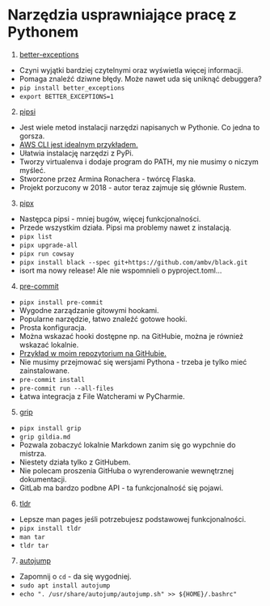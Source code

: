 # Narzędzia usprawniające pracę z Pythonem

1. [better-exceptions](https://github.com/Qix-/better-exceptions)
  - Czyni wyjątki bardziej czytelnymi oraz wyświetla więcej informacji.
  - Pomaga znaleźć dziwne błędy. Może nawet uda się uniknąć debuggera?
  - `pip install better_exceptions`
  - `export BETTER_EXCEPTIONS=1`
2. [pipsi](https://github.com/mitsuhiko/pipsi)
  - Jest wiele metod instalacji narzędzi napisanych w Pythonie. Co jedna to gorsza.
  - [AWS CLI jest idealnym przykładem.](https://github.com/aws/aws-cli#installation)
  - Ułatwia instalację narzędzi z PyPi.
  - Tworzy virtualenva i dodaje program do PATH, my nie musimy o niczym myśleć.
  - Stworzone przez Armina Ronachera - twórcę Flaska.
  - Projekt porzucony w 2018 - autor teraz zajmuje się głównie Rustem.
3. [pipx](https://github.com/pipxproject/pipx)
  - Następca pipsi - mniej bugów, więcej funkcjonalności.
  - Przede wszystkim działa. Pipsi ma problemy nawet z instalacją.
  - `pipx list`
  - `pipx upgrade-all`
  - `pipx run cowsay`
  - `pipx install black --spec git+https://github.com/ambv/black.git`
  - isort ma nowy release! Ale nie wspomnieli o pyproject.toml...
4. [pre-commit](https://github.com/pre-commit/pre-commit)
  - `pipx install pre-commit`
  - Wygodne zarządzanie gitowymi hookami.
  - Popularne narzędzie, łatwo znaleźć gotowe hooki.
  - Prosta konfiguracja.
  - Można wskazać hooki dostępne np. na GitHubie, można je również wskazać lokalnie.
  - [Przykład w moim repozytorium na GitHubie.](https://github.com/landmaj/py-commit-hooks)
  - Nie musimy przejmować się wersjami Pythona - trzeba je tylko mieć zainstalowane.
  - `pre-commit install`
  - `pre-commit run --all-files`
  - Łatwa integracja z File Watcherami w PyCharmie.
5. [grip](https://github.com/joeyespo/grip)
  - `pipx install grip`
  - `grip gildia.md`
  - Pozwala zobaczyć lokalnie Markdown zanim się go wypchnie do mistrza.
  - Niestety działa tylko z GitHubem.
  - Nie polecam proszenia GitHuba o wyrenderowanie wewnętrznej dokumentacji.
  - GitLab ma bardzo podbne API - ta funkcjonalność się pojawi.
6. [tldr](https://github.com/tldr-pages/tldr)
  - Lepsze man pages jeśli potrzebujesz podstawowej funkcjonalności.
  - `pipx install tldr`
  - `man tar`
  - `tldr tar`
7. [autojump](https://github.com/wting/autojump)
  - Zapomnij o `cd` - da się wygodniej.
  - `sudo apt install autojump`
  - `echo ". /usr/share/autojump/autojump.sh" >> ${HOME}/.bashrc"`

